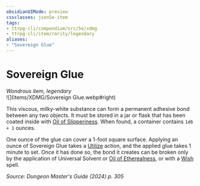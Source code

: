 ```yaml
---
obsidianUIMode: preview
cssclasses: json5e-item
tags:
- ttrpg-cli/compendium/src/5e/xdmg
- ttrpg-cli/item/rarity/legendary
aliases: 
- "Sovereign Glue"
---
```

# Sovereign Glue
*Wondrous item, legendary*  
![](items/XDMG/Sovereign Glue.webp#right)  


This viscous, milky-white substance can form a permanent adhesive bond between any two objects. It must be stored in a jar or flask that has been coated inside with [Oil of Slipperiness](oil-of-slipperiness-xdmg.md). When found, a container contains `1d6 + 1` ounces.

One ounce of the glue can cover a 1-foot square surface. Applying an ounce of Sovereign Glue takes a [Utilize](actions.md#Utilize) action, and the applied glue takes 1 minute to set. Once it has done so, the bond it creates can be broken only by the application of Universal Solvent or [Oil of Etherealness](oil-of-etherealness-xdmg.md), or with a [Wish](wish-xphb.md) spell.

*Source: Dungeon Master's Guide (2024) p. 305*